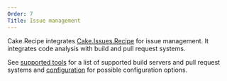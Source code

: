 ```yaml
---
Order: 7
Title: Issue management
---
```


Cake.Recipe integrates [Cake.Issues.Recipe] for issue management.
It integrates code analysis with build and pull request systems.

See [supported tools] for a list of supported build servers and pull request systems
and [configuration] for possible configuration options.

[Cake.Issues.Recipe]: https://cakeissues.net/docs/recipe/overview
[supported tools]: https://cakeissues.net/docs/recipe/supported-tools
[configuration]: https://cakeissues.net/docs/recipe/configuration
